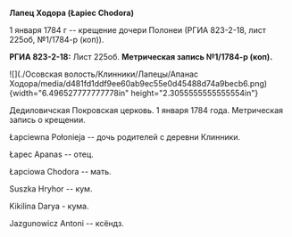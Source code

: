 **Лапец Ходора (Łapiec Chodora)**

1 января 1784 г -- крещение дочери Полонеи (РГИА 823-2-18, лист 225об,
№1/1784-р (коп)).

**РГИА 823-2-18:** Лист 225об. **Метрическая запись №1/1784-р (коп).**

![](./Осовская волость/Клинники/Лапецы/Апанас Ходора/media/d481fd1ddf9ee60ab9ec55e0d45488d74a9becb6.png){width="6.496527777777778in"
height="2.3055555555555554in"}

Дедиловичская Покровская церковь. 1 января 1784 года. Метрическая запись
о крещении.

Łapciewna Połonieja -- дочь родителей с деревни Клинники.

Łapec Apanas -- отец.

Łapciowa Chodora -- мать.

Suszka Hryhor -- кум.

Kikilina Darya - кума.

Jazgunowicz Antoni -- ксёндз.
